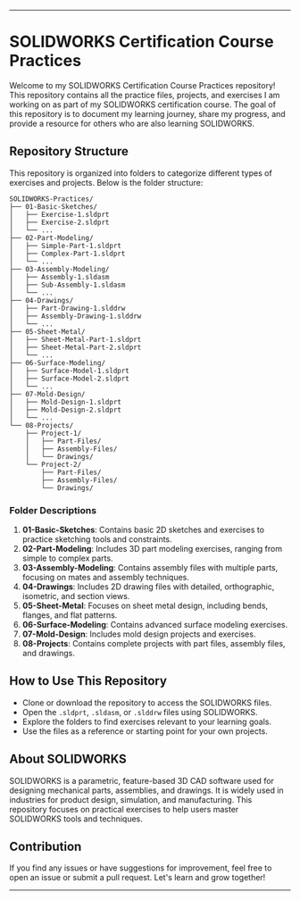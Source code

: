 
---

# SOLIDWORKS Certification Course Practices

Welcome to my SOLIDWORKS Certification Course Practices repository! This repository contains all the practice files, projects, and exercises I am working on as part of my SOLIDWORKS certification course. The goal of this repository is to document my learning journey, share my progress, and provide a resource for others who are also learning SOLIDWORKS.

## Repository Structure

This repository is organized into folders to categorize different types of exercises and projects. Below is the folder structure:

```
SOLIDWORKS-Practices/
├── 01-Basic-Sketches/
│   ├── Exercise-1.sldprt
│   ├── Exercise-2.sldprt
│   └── ...
├── 02-Part-Modeling/
│   ├── Simple-Part-1.sldprt
│   ├── Complex-Part-1.sldprt
│   └── ...
├── 03-Assembly-Modeling/
│   ├── Assembly-1.sldasm
│   ├── Sub-Assembly-1.sldasm
│   └── ...
├── 04-Drawings/
│   ├── Part-Drawing-1.slddrw
│   ├── Assembly-Drawing-1.slddrw
│   └── ...
├── 05-Sheet-Metal/
│   ├── Sheet-Metal-Part-1.sldprt
│   ├── Sheet-Metal-Part-2.sldprt
│   └── ...
├── 06-Surface-Modeling/
│   ├── Surface-Model-1.sldprt
│   ├── Surface-Model-2.sldprt
│   └── ...
├── 07-Mold-Design/
│   ├── Mold-Design-1.sldprt
│   ├── Mold-Design-2.sldprt
│   └── ...
└── 08-Projects/
    ├── Project-1/
    │   ├── Part-Files/
    │   ├── Assembly-Files/
    │   └── Drawings/
    └── Project-2/
        ├── Part-Files/
        ├── Assembly-Files/
        └── Drawings/
```

### Folder Descriptions

1. **01-Basic-Sketches**: Contains basic 2D sketches and exercises to practice sketching tools and constraints.
2. **02-Part-Modeling**: Includes 3D part modeling exercises, ranging from simple to complex parts.
3. **03-Assembly-Modeling**: Contains assembly files with multiple parts, focusing on mates and assembly techniques.
4. **04-Drawings**: Includes 2D drawing files with detailed, orthographic, isometric, and section views.
5. **05-Sheet-Metal**: Focuses on sheet metal design, including bends, flanges, and flat patterns.
6. **06-Surface-Modeling**: Contains advanced surface modeling exercises.
7. **07-Mold-Design**: Includes mold design projects and exercises.
8. **08-Projects**: Contains complete projects with part files, assembly files, and drawings.

## How to Use This Repository

- Clone or download the repository to access the SOLIDWORKS files.
- Open the `.sldprt`, `.sldasm`, or `.slddrw` files using SOLIDWORKS.
- Explore the folders to find exercises relevant to your learning goals.
- Use the files as a reference or starting point for your own projects.

## About SOLIDWORKS

SOLIDWORKS is a parametric, feature-based 3D CAD software used for designing mechanical parts, assemblies, and drawings. It is widely used in industries for product design, simulation, and manufacturing. This repository focuses on practical exercises to help users master SOLIDWORKS tools and techniques.

## Contribution

If you find any issues or have suggestions for improvement, feel free to open an issue or submit a pull request. Let's learn and grow together!

---
